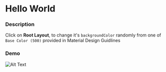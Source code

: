 # Hello World

### Description
Click on **Root Layout**, to change it's `backgroundColor` randomly from one of `Base Color (500)` provided in Material Design Guidlines

### Demo
![Alt Text](https://i.imgur.com/vmPSuqZ.gif)
